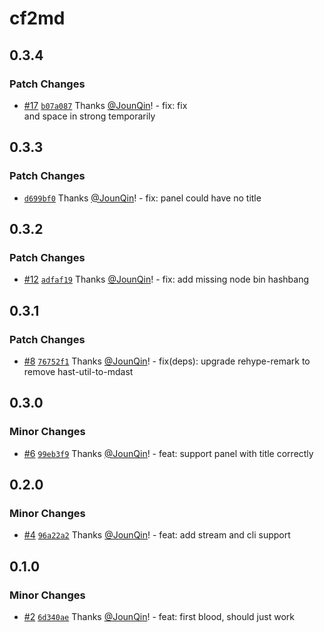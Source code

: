 # cf2md

## 0.3.4

### Patch Changes

- [#17](https://github.com/rx-ts/cf2md/pull/17) [`b07a087`](https://github.com/rx-ts/cf2md/commit/b07a0870c5a178cd625fd7b6a0932db3d977011e) Thanks [@JounQin](https://github.com/JounQin)! - fix: fix <br/> and space in strong temporarily

## 0.3.3

### Patch Changes

- [`d699bf0`](https://github.com/rx-ts/cf2md/commit/d699bf000f82fd3b2af3166af8b6331d586f527b) Thanks [@JounQin](https://github.com/JounQin)! - fix: panel could have no title

## 0.3.2

### Patch Changes

- [#12](https://github.com/rx-ts/cf2md/pull/12) [`adfaf19`](https://github.com/rx-ts/cf2md/commit/adfaf1931c3a7d6c776de426b3fe4172ffcebd12) Thanks [@JounQin](https://github.com/JounQin)! - fix: add missing node bin hashbang

## 0.3.1

### Patch Changes

- [#8](https://github.com/rx-ts/cf2md/pull/8) [`76752f1`](https://github.com/rx-ts/cf2md/commit/76752f1a51b944f452ac1402c308ed6b4ee358a1) Thanks [@JounQin](https://github.com/JounQin)! - fix(deps): upgrade rehype-remark to remove hast-util-to-mdast

## 0.3.0

### Minor Changes

- [#6](https://github.com/rx-ts/cf2md/pull/6) [`99eb3f9`](https://github.com/rx-ts/cf2md/commit/99eb3f92d94a675363ada11ed9ad1cafee3d44b0) Thanks [@JounQin](https://github.com/JounQin)! - feat: support panel with title correctly

## 0.2.0

### Minor Changes

- [#4](https://github.com/rx-ts/cf2md/pull/4) [`96a22a2`](https://github.com/rx-ts/cf2md/commit/96a22a2877f4707cc227fdcb3ffa262efd40f54b) Thanks [@JounQin](https://github.com/JounQin)! - feat: add stream and cli support

## 0.1.0

### Minor Changes

- [#2](https://github.com/rx-ts/cf2md/pull/2) [`6d340ae`](https://github.com/rx-ts/cf2md/commit/6d340ae48f25c66c4c1ea843c12dd9ea3c283df1) Thanks [@JounQin](https://github.com/JounQin)! - feat: first blood, should just work
